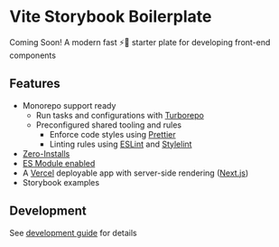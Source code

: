 # Vite Storybook Boilerplate

Coming Soon! A modern fast ⚡💨 starter plate for developing front-end components

## Features

- Monorepo support ready
    - Run tasks and configurations with [Turborepo](https://turbo.build/repo)
    - Preconfigured shared tooling and rules
        - Enforce code styles using [Prettier](https://prettier.io/docs/en/install.html)
        - Linting rules using [ESLint](https://eslint.org/) and [Stylelint](https://stylelint.io/)
- [Zero-Installs](https://yarnpkg.com/features/zero-installs)
- [ES Module enabled](https://nodejs.org/api/esm.html#enabling)
- A [Vercel](https://vercel.com/) deployable app with server-side rendering ([Next.js](https://nextjs.org/))
- Storybook examples

## Development

See [development guide](DEVELOPMENT.md) for details
